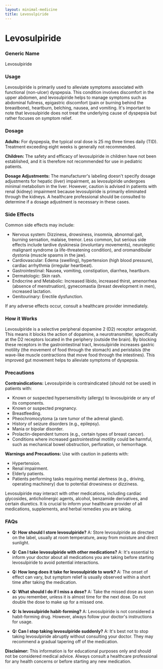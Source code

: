 ```yaml
---
layout: minimal-medicine
title: Levosulpiride
---
```


# Levosulpiride
### Generic Name
Levosulpiride

### Usage
Levosulpiride is primarily used to alleviate symptoms associated with functional (non-ulcer) dyspepsia.  This condition involves discomfort in the upper abdomen, and levosulpiride helps to manage symptoms such as abdominal fullness, epigastric discomfort (pain or burning behind the breastbone), heartburn, belching, nausea, and vomiting.  It's important to note that levosulpiride does not treat the underlying cause of dyspepsia but rather focuses on symptom relief.

### Dosage

**Adults:** For dyspepsia, the typical oral dose is 25 mg three times daily (TID). Treatment exceeding eight weeks is generally not recommended.

**Children:**  The safety and efficacy of levosulpiride in children have not been established, and it is therefore not recommended for use in pediatric patients.

**Dosage Adjustments:**  The manufacturer's labeling doesn't specify dosage adjustments for hepatic (liver) impairment, as levosulpiride undergoes minimal metabolism in the liver.  However, caution is advised in patients with renal (kidney) impairment because levosulpiride is primarily eliminated through the kidneys.  A healthcare professional should be consulted to determine if a dosage adjustment is necessary in these cases.


### Side Effects

Common side effects may include:

* Nervous system: Dizziness, drowsiness, insomnia, abnormal gait, burning sensation, malaise, tremor.  Less common, but serious side effects include tardive dyskinesia (involuntary movements), neuroleptic malignant syndrome (a life-threatening condition), and oromandibular dystonia (muscle spasms in the jaw).
* Cardiovascular:  Edema (swelling), hypertension (high blood pressure), cardiac arrhythmia (irregular heartbeat).
* Gastrointestinal:  Nausea, vomiting, constipation, diarrhea, heartburn.
* Dermatologic: Skin rash.
* Endocrine and Metabolic:  Increased libido, increased thirst, amenorrhea (absence of menstruation), gynecomastia (breast development in men), increased lactation.
* Genitourinary: Erectile dysfunction.


If any adverse effects occur, consult a healthcare provider immediately.

### How it Works

Levosulpiride is a selective peripheral dopamine 2 (D2) receptor antagonist. This means it blocks the action of dopamine, a neurotransmitter, specifically at the D2 receptors located in the periphery (outside the brain). By blocking these receptors in the gastrointestinal tract, levosulpiride increases gastric motility (the movement of food through the stomach) and peristalsis (the wave-like muscle contractions that move food through the intestines). This improved gut movement helps to alleviate symptoms of dyspepsia.

### Precautions

**Contraindications:** Levosulpiride is contraindicated (should not be used) in patients with:

* Known or suspected hypersensitivity (allergy) to levosulpiride or any of its components.
* Known or suspected pregnancy.
* Breastfeeding.
* Pheochromocytoma (a rare tumor of the adrenal gland).
* History of seizure disorders (e.g., epilepsy).
* Mania or bipolar disorder.
* Prolactin-dependent tumors (e.g., certain types of breast cancer).
* Conditions where increased gastrointestinal motility could be harmful, such as mechanical bowel obstruction, perforation, or hemorrhage.


**Warnings and Precautions:**  Use with caution in patients with:

* Hypertension.
* Renal impairment.
* Elderly patients.
* Patients performing tasks requiring mental alertness (e.g., driving, operating machinery) due to potential drowsiness or dizziness.


Levosulpiride may interact with other medications, including cardiac glycosides, anticholinergic agents, alcohol, benzamide derivatives, and certain diuretics.  It is crucial to inform your healthcare provider of all medications, supplements, and herbal remedies you are taking.

### FAQs

* **Q: How should I store levosulpiride?** A: Store levosulpiride as directed on the label, usually at room temperature, away from moisture and direct sunlight.

* **Q: Can I take levosulpiride with other medications?** A:  It's essential to inform your doctor about all medications you are taking before starting levosulpiride to avoid potential interactions.

* **Q: How long does it take for levosulpiride to work?** A: The onset of effect can vary, but symptom relief is usually observed within a short time after taking the medication.

* **Q: What should I do if I miss a dose?** A:  Take the missed dose as soon as you remember, unless it is almost time for the next dose.  Do not double the dose to make up for a missed one.

* **Q:  Is levosulpiride habit-forming?** A: Levosulpiride is not considered a habit-forming drug.  However, always follow your doctor's instructions for usage.

* **Q: Can I stop taking levosulpiride suddenly?** A:  It's best not to stop taking levosulpiride abruptly without consulting your doctor.  They may recommend a gradual tapering off of the medication.


**Disclaimer:** This information is for educational purposes only and should not be considered medical advice.  Always consult a healthcare professional for any health concerns or before starting any new medication.

